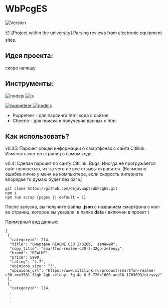 # **WbPcgES**
![Version](https://img.shields.io/badge/version-0.4-3CB371)

📦 [Project within the university] Parsing reviews from electronic equipment sites.


## **Идея проекта:**

скоро напишу


## **Инструменты:**
<img src="https://img.shields.io/badge/Node.js-43853D?style=for-the-badge&logo=node.js&logoColor=white" alt="nodejs"/> <img src="https://img.shields.io/badge/JavaScript-323330?style=for-the-badge&logo=javascript&logoColor=F7DF1E" alt="js"/>

<a href="https://pptr.dev/">
<img src="https://img.shields.io/badge/Puppeteer-F0FFF0?style=for-the-badge&logo=Puppeteer&logoColor=3CB371" alt="puppeteer"/>
</a>
<a href="https://cheerio.js.org/index.html">
<img src="https://img.shields.io/badge/cheerio-F5F5DC?style=for-the-badge&logo=cheerio&logoColor=3CB371" alt="nodejs"/>
</a>

- Puppeteer - для парсинга html кода с сайтов
- Cheerio - для поиска и получения данных с html 

## **Как использовать?**

v0.35: Парсинг общей информации о смартфонах с сайта Citilink. Изменять кол-во страниц в самом коде.

v0.4: Сделан парсинг по сайту Citilink. 
  Bugs: Иногда не прогружается сайт полностью, из-за чего не все отзывы скрапятся. (Возможно ошибка лично у меня на компьютере, если скорость интернета
  впорядке то думаю будет без бага.)

```
git clone https://github.com/dejavuapt/WbPcgES.git
npm i
npm run scrap {pages || default = 1}
```

После запуска, вы получите файлы **.json** с названием смартфона с кол-во страниц, которое 
вы указали, в папке **data** ( включен в проект )

Примерный вид данных:

```
[
 {
  "categoryid": 214,
  "title": "Смартфон REALME C30 2/32Gb,  зеленый",
  "copy_title": "smartfon-realme-c30-2-32gb-zelenyy",
  "brand": "REALME",
  "price": 5990,
  "rating": "4.7",
  "opinions_size": "3",
  "opinions_url": "https://www.citilink.ru/product/smartfon-realme-c30-rmx3581-32gb-2gb-zelenyi-3g-4g-6-5-720x1600-and10-1783093/otzyvy/"
 },
 {
  "categoryid": 214,
  .
  .
  .
```